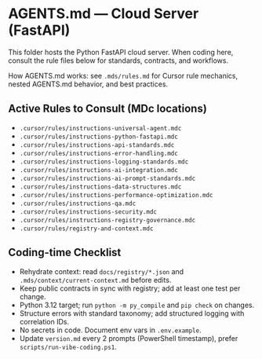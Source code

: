 # AGENTS.md — Cloud Server (FastAPI)

This folder hosts the Python FastAPI cloud server. When coding here, consult the rule files below for standards, contracts, and workflows.

How AGENTS.md works: see `.mds/rules.md` for Cursor rule mechanics, nested AGENTS.md behavior, and best practices.

## Active Rules to Consult (MDc locations)
- `.cursor/rules/instructions-universal-agent.mdc`
- `.cursor/rules/instructions-python-fastapi.mdc`
- `.cursor/rules/instructions-api-standards.mdc`
- `.cursor/rules/instructions-error-handling.mdc`
- `.cursor/rules/instructions-logging-standards.mdc`
- `.cursor/rules/instructions-ai-integration.mdc`
- `.cursor/rules/instructions-ai-prompt-standards.mdc`
- `.cursor/rules/instructions-data-structures.mdc`
- `.cursor/rules/instructions-performance-optimization.mdc`
- `.cursor/rules/instructions-qa.mdc`
- `.cursor/rules/instructions-security.mdc`
- `.cursor/rules/instructions-registry-governance.mdc`
- `.cursor/rules/registry-and-context.mdc`

## Coding-time Checklist
- Rehydrate context: read `docs/registry/*.json` and `.mds/context/current-context.md` before edits.
- Keep public contracts in sync with registry; add at least one test per change.
- Python 3.12 target; run `python -m py_compile` and `pip check` on changes.
- Structure errors with standard taxonomy; add structured logging with correlation IDs.
- No secrets in code. Document env vars in `.env.example`.
- Update `version.md` every 2 prompts (PowerShell timestamp), prefer `scripts/run-vibe-coding.ps1`.



